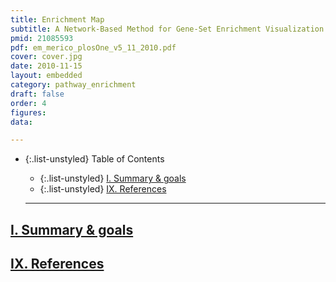 ```yaml
---
title: Enrichment Map
subtitle: A Network-Based Method for Gene-Set Enrichment Visualization and Interpretation
pmid: 21085593
pdf: em_merico_plosOne_v5_11_2010.pdf
cover: cover.jpg
date: 2010-11-15
layout: embedded
category: pathway_enrichment
draft: false
order: 4
figures:
data:

---
```


- {:.list-unstyled} Table of Contents
  - {:.list-unstyled} [I. Summary & goals](#summaryGoals)
  - {:.list-unstyled} [IX. References](#references)

  <hr/>

## <a href="#summaryGoals" name="summaryGoals">I. Summary & goals</a>

## <a href="#references" name="references">IX. References</a>
